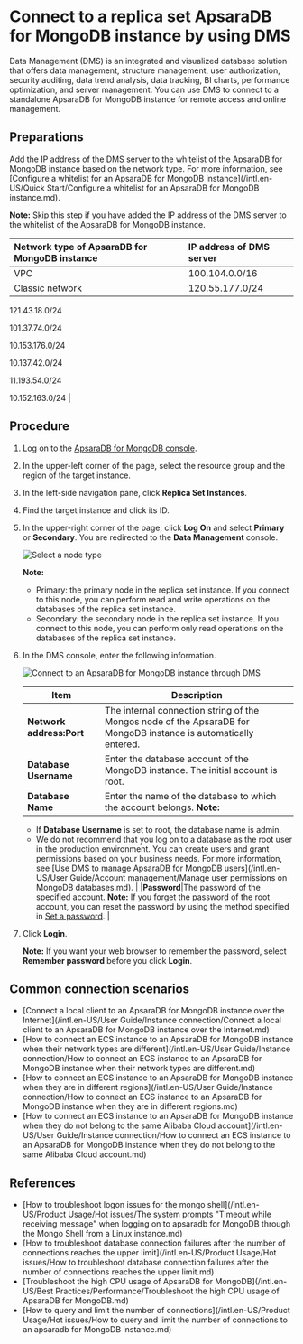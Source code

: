 # Connect to a replica set ApsaraDB for MongoDB instance by using DMS

Data Management \(DMS\) is an integrated and visualized database solution that offers data management, structure management, user authorization, security auditing, data trend analysis, data tracking, BI charts, performance optimization, and server management. You can use DMS to connect to a standalone ApsaraDB for MongoDB instance for remote access and online management.

## Preparations

Add the IP address of the DMS server to the whitelist of the ApsaraDB for MongoDB instance based on the network type. For more information, see [Configure a whitelist for an ApsaraDB for MongoDB instance](/intl.en-US/Quick Start/Configure a whitelist for an ApsaraDB for MongoDB instance.md).

**Note:** Skip this step if you have added the IP address of the DMS server to the whitelist of the ApsaraDB for MongoDB instance.

|Network type of ApsaraDB for MongoDB instance|IP address of DMS server|
|:--------------------------------------------|:-----------------------|
|VPC|100.104.0.0/16|
|Classic network|120.55.177.0/24

121.43.18.0/24

101.37.74.0/24

10.153.176.0/24

10.137.42.0/24

11.193.54.0/24

10.152.163.0/24 |

## Procedure

1.  Log on to the [ApsaraDB for MongoDB console](https://mongodb.console.aliyun.com/).

2.  In the upper-left corner of the page, select the resource group and the region of the target instance.

3.  In the left-side navigation pane, click **Replica Set Instances**.

4.  Find the target instance and click its ID.

5.  In the upper-right corner of the page, click **Log On** and select **Primary** or **Secondary**. You are redirected to the **Data Management** console.

    ![Select a node type](https://static-aliyun-doc.oss-accelerate.aliyuncs.com/assets/img/en-US/2123797951/p13329.png)

    **Note:**

    -   Primary: the primary node in the replica set instance. If you connect to this node, you can perform read and write operations on the databases of the replica set instance.
    -   Secondary: the secondary node in the replica set instance. If you connect to this node, you can perform only read operations on the databases of the replica set instance.
6.  In the DMS console, enter the following information.

    ![Connect to an ApsaraDB for MongoDB instance through DMS](https://static-aliyun-doc.oss-accelerate.aliyuncs.com/assets/img/en-US/2123797951/p13740.png)

    |Item|Description|
    |----|-----------|
    |**Network address:Port**|The internal connection string of the Mongos node of the ApsaraDB for MongoDB instance is automatically entered.|
    |**Database Username**|Enter the database account of the MongoDB instance. The initial account is root.|
    |**Database Name**|Enter the name of the database to which the account belongs. **Note:**

    -   If **Database Username** is set to root, the database name is admin.
    -   We do not recommend that you log on to a database as the root user in the production environment. You can create users and grant permissions based on your business needs. For more information, see [Use DMS to manage ApsaraDB for MongoDB users](/intl.en-US/User Guide/Account management/Manage user permissions on MongoDB databases.md). |
    |**Password**|The password of the specified account. **Note:** If you forget the password of the root account, you can reset the password by using the method specified in [Set a password](). |

7.  Click **Login**.

    **Note:** If you want your web browser to remember the password, select **Remember password** before you click **Login**.


## Common connection scenarios

-   [Connect a local client to an ApsaraDB for MongoDB instance over the Internet](/intl.en-US/User Guide/Instance connection/Connect a local client to an ApsaraDB for MongoDB instance over the Internet.md)
-   [How to connect an ECS instance to an ApsaraDB for MongoDB instance when their network types are different](/intl.en-US/User Guide/Instance connection/How to connect an ECS instance to an ApsaraDB for MongoDB instance when their network types are different.md)
-   [How to connect an ECS instance to an ApsaraDB for MongoDB instance when they are in different regions](/intl.en-US/User Guide/Instance connection/How to connect an ECS instance to an ApsaraDB for MongoDB instance when they are in different regions.md)
-   [How to connect an ECS instance to an ApsaraDB for MongoDB instance when they do not belong to the same Alibaba Cloud account](/intl.en-US/User Guide/Instance connection/How to connect an ECS instance to an ApsaraDB for MongoDB instance when they do not belong to the same Alibaba Cloud account.md)

## References

-   [How to troubleshoot logon issues for the mongo shell](/intl.en-US/Product Usage/Hot issues/The system prompts "Timeout while receiving message" when logging on to apsaradb for MongoDB through the Mongo Shell from a Linux instance.md)
-   [How to troubleshoot database connection failures after the number of connections reaches the upper limit](/intl.en-US/Product Usage/Hot issues/How to troubleshoot database connection failures after the number of connections reaches
         the upper limit.md)
-   [Troubleshoot the high CPU usage of ApsaraDB for MongoDB](/intl.en-US/Best Practices/Performance/Troubleshoot the high CPU usage of ApsaraDB for MongoDB.md)
-   [How to query and limit the number of connections](/intl.en-US/Product Usage/Hot issues/How to query and limit the number of connections to an apsaradb for MongoDB instance.md)

